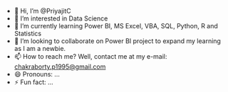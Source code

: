 - 👋 Hi, I’m @PriyajitC
- 👀 I’m interested in Data Science
- 🌱 I’m currently learning Power BI, MS Excel, VBA, SQL, Python, R and Statistics
- 💞️ I’m looking to collaborate on Power BI project to expand my learning as I am a newbie.
- 📫 How to reach me? Well, contact me at my e-mail: chakraborty.p1995@gmail.com
- 😄 Pronouns: ...
- ⚡ Fun fact: ...

<!---
PriyajitC/PriyajitC is a ✨ special ✨ repository because its `README.md` (this file) appears on your GitHub profile.
You can click the Preview link to take a look at your changes.
--->

